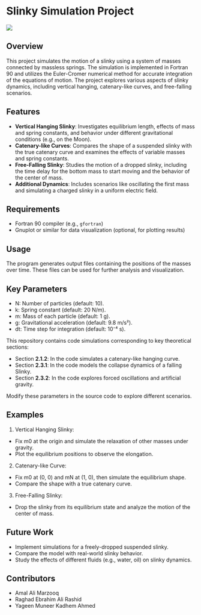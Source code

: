 # Slinky Simulation Project

<img src = "Artificial_Gravity"></img>

## Overview
This project simulates the motion of a slinky using a system of masses connected by massless springs. The simulation is implemented in Fortran 90 and utilizes the Euler-Cromer numerical method for accurate integration of the equations of motion. The project explores various aspects of slinky dynamics, including vertical hanging, catenary-like curves, and free-falling scenarios.

## Features
- **Vertical Hanging Slinky**: Investigates equilibrium length, effects of mass and spring constants, and behavior under different gravitational conditions (e.g., on the Moon).
- **Catenary-like Curves**: Compares the shape of a suspended slinky with the true catenary curve and examines the effects of variable masses and spring constants.
- **Free-Falling Slinky**: Studies the motion of a dropped slinky, including the time delay for the bottom mass to start moving and the behavior of the center of mass.
- **Additional Dynamics**: Includes scenarios like oscillating the first mass and simulating a charged slinky in a uniform electric field.

## Requirements
- Fortran 90 compiler (e.g., `gfortran`)
- Gnuplot or similar for data visualization (optional, for plotting results)

## Usage
The program generates output files containing the positions of the masses over time. These files can be used for further analysis and visualization.

## Key Parameters
- N: Number of particles (default: 10).
- k: Spring constant (default: 20 N/m).
- m: Mass of each particle (default: 1 g).
- g: Gravitational acceleration (default: 9.8 m/s²).
- dt: Time step for integration (default: 10⁻⁴ s).

This repository contains code simulations corresponding to key theoretical sections:

- Section **2.1.2**: In the code simulates a catenary-like hanging curve.
- Section **2.3.1**: In the code models the collapse dynamics of a falling Slinky.
- Section **2.3.2**: In the code explores forced oscillations and artificial gravity.

Modify these parameters in the source code to explore different scenarios.

## Examples
1. Vertical Hanging Slinky:
- Fix m0 at the origin and simulate the relaxation of other masses under gravity.
- Plot the equilibrium positions to observe the elongation.

2. Catenary-like Curve:
- Fix m0 at (0, 0) and mN at (1, 0), then simulate the equilibrium shape.
- Compare the shape with a true catenary curve.

3. Free-Falling Slinky:
- Drop the slinky from its equilibrium state and analyze the motion of the center of mass.

## Future Work
- Implement simulations for a freely-dropped suspended slinky.
- Compare the model with real-world slinky behavior.
- Study the effects of different fluids (e.g., water, oil) on slinky dynamics.

## Contributors
- Amal Ali Marzooq
- Raghad Ebrahim Ali Rashid
- Yageen Muneer Kadhem Ahmed
